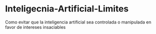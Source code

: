 # Inteligecnia-Artificial-Limites
Como evitar que la inteligencia artificial sea controlada o manipulada en favor de intereses insaciables
